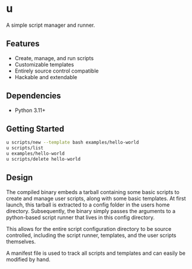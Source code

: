 # u

A simple script manager and runner.

## Features

- Create, manage, and run scripts
- Customizable templates
- Entirely source control compatible
- Hackable and extendable 

## Dependencies

- Python 3.11+

## Getting Started

```bash
u scripts/new --template bash examples/hello-world
u scripts/list
u examples/hello-world
u scripts/delete hello-world
```

## Design

The compiled binary embeds a tarball containing some basic scripts to create and manage user scripts, along with some basic templates. At first launch, this tarball is extracted to a config folder in the users home directory. Subsequently, the binary simply passes the arguments to a python-based script runner that lives in this config directory.

This allows for the entire script configuration directory to be source controlled, including the script runner, templates, and the user scripts themselves.

A manifest file is used to track all scripts and templates and can easily be modified by hand.
